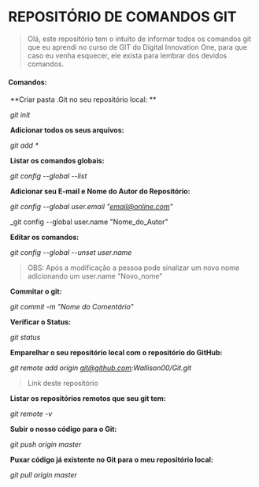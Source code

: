 # REPOSITÓRIO DE COMANDOS GIT

> Olá, este repositório tem o intuito de informar todos os comandos git que eu aprendi no curso de GIT do Digital Innovation One, para que caso eu venha esquecer, ele exista para lembrar dos devidos comandos.

#### Comandos:

​	**Criar pasta .Git no seu repositório local: **

​		_git init_ 

​	**Adicionar todos os seus arquivos:**

​		_git add *_

​	**Listar os comandos globais:**

​		_git config --global --list_

​	**Adicionar seu E-mail e Nome do Autor do Repositório:**

​		_git config --global user.email "email@online.com"_

​		_git config --global user.name "Nome_do_Autor"

​	**Editar os comandos:**

​		_git config --global --unset user.name_

> OBS: Após a modificação a pessoa pode sinalizar um novo nome adicionando um user.name "Novo_nome"

​	**Commitar o git:**

​		_git commit -m "Nome do Comentário"_

​	**Verificar o Status:**

​		_git status_

​	**Emparelhar o seu repositório local com o repositório do GitHub:**

​		_git remote add origin git@github.com:Wallison00/Git.git_

> Link deste repositório

​	**Listar os repositórios remotos que seu git tem:**

​		_git remote -v_

​	**Subir o nosso código para o Git:**

​		_git push origin master_

​	**Puxar código já existente no Git para o meu repositório local:**

​		_git pull origin master_
